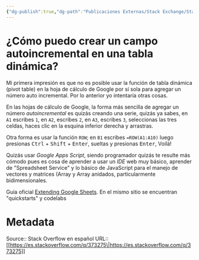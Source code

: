 ```yaml
---
{"dg-publish":true,"dg-path":"Publicaciones Externas/Stack Exchange/Stack Overflow en español/es.stackoverflow.com-373275.md","permalink":"/publicaciones-externas/stack-exchange/stack-overflow-en-espanol/es-stackoverflow-com-373275/","title":"¿Cómo puedo crear un campo autoincremental en una tabla dinámica?","hide":true,"noteIcon":"default","created":"2024-04-03T12:49:10.728-06:00","updated":"2024-04-05T16:43:56.702-06:00"}
---
```


# ¿Cómo puedo crear un campo autoincremental en una tabla dinámica?

Mi primera impresión es que no es posible usar la función de tabla dinámica (pivot table) en la hoja de cálculo de Google por sí sola para agregar un número auto incremental. Por lo anterior yo intentaría otras cosas. 

En las hojas de cálculo de Google, la forma más sencilla de agregar un número *autoincremental* es quizás creando una serie, quizás ya sabes, en `A1` escribes `1`, en `A2`, escribes `2`, en `A3`, escribes `3`, seleccionas las tres celdas, haces clic en la esquina inferior derecha y arrastras.

Otra forma es usar la función `ROW`; en `B1` escribes `=ROW(A1:A10)` luego presionas <kbd>Ctrl</kbd> + <kbd>Shift</kbd> + <kbd>Enter</kbd>, sueltas y presionas <kbd>Enter</kbd>, Voilà!


Quizás usar *Google Apps Script*, siendo programador quizás te resulte más cómodo pues es cosa de aprender a usar un *IDE* web muy básico, aprender de "Spreadsheet Service" y lo básico de JavaScript para el manejo de vectores y matrices (Array y Array anidados, particularmente bidimensionales.


Guía oficial [Extending Google Sheets][1]. En el mismo sitio se encuentran "quickstarts" y codelabs


  [1]: https://developers.google.com/apps-script/guides/sheets

# Metadata
Source:: Stack Overflow en español
URL:: [[https://es.stackoverflow.com/q/373275\|https://es.stackoverflow.com/q/373275]]

